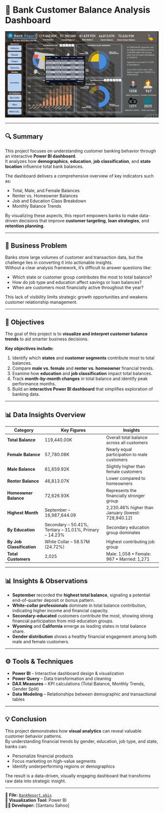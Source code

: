 # 🏦 Bank Customer Balance Analysis Dashboard  

![Bank Report Dashboard](Screenshot%202025-10-06%20204824.png)

---

## 🔍 Summary  
This project focuses on understanding customer banking behavior through an interactive **Power BI dashboard**.  
It analyzes how **demographics**, **education**, **job classification**, and **state location** influence total bank balances.  

The dashboard delivers a comprehensive overview of key indicators such as:  
- Total, Male, and Female Balances  
- Renter vs. Homeowner Balances  
- Job and Education Class Breakdown  
- Monthly Balance Trends  

By visualizing these aspects, this report empowers banks to make data-driven decisions that improve **customer targeting**, **loan strategies**, and **retention planning**.

---

## 🧩 Business Problem  
Banks store large volumes of customer and transaction data, but the challenge lies in converting it into actionable insights.  
Without a clear analysis framework, it’s difficult to answer questions like:  
- Which state or customer group contributes the most to total balance?  
- How do job type and education affect savings or loan balances?  
- When are customers most financially active throughout the year?  

This lack of visibility limits strategic growth opportunities and weakens customer relationship management.

---

## 🎯 Objectives  
The goal of this project is to **visualize and interpret customer balance trends** to aid smarter business decisions.  

**Key objectives include:**  
1. Identify which **states** and **customer segments** contribute most to total balances.  
2. Compare **male vs. female** and **renter vs. homeowner** financial trends.  
3. Examine how **education** and **job classification** impact total balances.  
4. Track **month-by-month changes** in total balance and identify peak performance months.  
5. Build an **interactive Power BI dashboard** that simplifies exploration of banking data.

---

## 📊 Data Insights Overview 

| Category | Key Figures | Insights |
|-----------|--------------|-----------|
| **Total Balance** | 119,440.00K | Overall total balance across all customers |
| **Female Balance** | 57,780.08K | Nearly equal participation to male customers |
| **Male Balance** | 61,659.92K | Slightly higher than female customers |
| **Renter Balance** | 46,813.07K | Lower compared to homeowners |
| **Homeowner Balance** | 72,626.93K | Represents the financially stronger group |
| **Highest Month** | September – 16,987,644.09 | 2,230.46% higher than January (lowest: 728,940.12) |
| **By Education** | Secondary – 50.41%, Tertiary – 31.01%, Primary – 14.23% | Secondary education group dominates |
| **By Job Classification** | White Collar – 58.57M (24.72%) | Highest contributing job group |
| **Total Customers** | 2,025 | Male: 1,058 • Female: 967 • Married: 1,271 |

---

## 📊 Insights & Observations  
- **September** recorded the **highest total balance**, signaling a potential end-of-quarter deposit or bonus pattern.  
- **White-collar professionals** dominate in total balance contribution, indicating higher income and financial capacity.  
- **Secondary-educated** customers contribute the most, showing strong financial participation from mid-education groups.  
- **Wyoming** and **California** emerge as leading states in total balance share.  
- **Gender distribution** shows a healthy financial engagement among both male and female customers.  

---

## ⚙️ Tools & Techniques  
- **Power BI** – Interactive dashboard design & visualization  
- **Power Query** – Data transformation and cleaning  
- **DAX Measures** – KPI calculations (Total Balance, Monthly Trends, Gender Split)  
- **Data Modeling** – Relationships between demographic and transactional tables  

---

## 💡 Conclusion  
This project demonstrates how **visual analytics** can reveal valuable customer behavior patterns.  
By understanding financial trends by gender, education, job type, and state, banks can:  
- Personalize financial products  
- Focus marketing on high-value segments  
- Identify underperforming regions or demographics  

The result is a data-driven, visually engaging dashboard that transforms raw data into strategic insight.

---

**📁 File:** [`BankReport.pbix`](BankReport.pbix)  
**🧠 Visualization Tool:** Power BI  
**👨‍💻 Developer:** [Santanu Sahoo]

